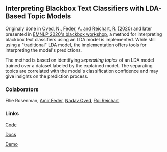 ## Interpreting Blackbox Text Classifiers with LDA-Based Topic Models 

Originaly done in [Oved, N., Feder, A. and Reichart, R. (2020)](https://www.mitpressjournals.org/doi/abs/10.1162/coli_a_00383) and later presented in [EMNLP 2020's blackbox workshop](https://blackboxnlp.github.io/), a method for interpreting blackbox text classifiers using an LDA model is implemented. While still using a "traditional" LDA model, the implementation offers tools for interpreting the model's predictions.

The method is based on identifying _seperating topics_ of an LDA model trained over a dataset labeled by the explained model. The separating topics are correlated with the model's classification confidence and may give insights on the prediction process.

### Colaborators
Ellie Rosenman, [Amir Feder](https://scholar.google.com/citations?user=ERwoPLIAAAAJ&hl=en&oi=ao), [Nadav Oved](https://scholar.google.com/citations?user=9DgSB7sAAAAJ&hl=en), [Roi Reichart](https://ie.technion.ac.il/~roiri/)

### Links
[Code](https://github.com/EllRos/LDA-Explanation)

[Docs](https://ellros.github.io/LDA-Explanation/docs/)

[Demo](https://ellros.github.io/LDA-Explanation/docs/demo/demo.html)
